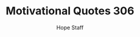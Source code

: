 ---
image: /assets/img/mq/mq_306_pope.png
title: Motivational Quotes 306
categories:
  - Motivational Quotes
author: Hope Staff
notes: Motivational Quotes 306
embed: >-
  EMBED_GOES_HERE
transcript: >-
  SOME LINES OF TEXT START HERE
---